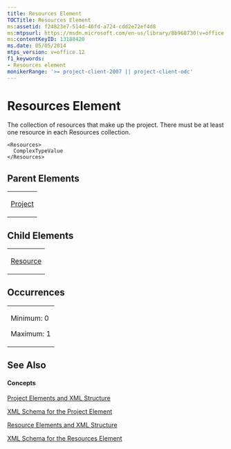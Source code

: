 ```yaml
---
title: Resources Element
TOCTitle: Resources Element
ms:assetid: f24823e7-514d-46fd-a724-cdd2e72ef4d8
ms:mtpsurl: https://msdn.microsoft.com/en-us/library/Bb968730(v=office.12)
ms:contentKeyID: 13188420
ms.date: 05/05/2014
mtps_version: v=office.12
f1_keywords:
- Resources element
monikerRange: '>= project-client-2007 || project-client-odc'
---
```


# Resources Element




The collection of resources that make up the project. There must be at least one resource in each Resources collection.

    <Resources>
      ComplexTypeValue
    </Resources>

## Parent Elements

<table>
<colgroup>
<col style="width: 100%" />
</colgroup>
<tbody>
<tr class="odd">
<td><p><a href="project-element.md">Project</a></p></td>
</tr>
</tbody>
</table>

## Child Elements

<table>
<colgroup>
<col style="width: 100%" />
</colgroup>
<tbody>
<tr class="odd">
<td><p><a href="resource-element.md">Resource</a></p></td>
</tr>
</tbody>
</table>

## Occurrences

<table>
<colgroup>
<col style="width: 100%" />
</colgroup>
<tbody>
<tr class="odd">
<td><p>Minimum: 0</p>
<p>Maximum: 1</p></td>
</tr>
</tbody>
</table>

## See Also

#### Concepts

[Project Elements and XML Structure](project-elements-and-xml-structure.md)

[XML Schema for the Project Element](xml-schema-for-the-project-element.md)

[Resource Elements and XML Structure](resource-elements-and-xml-structure.md)

[XML Schema for the Resources Element](xml-schema-for-the-resources-element.md)


